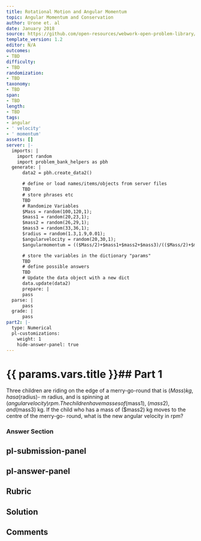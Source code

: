 ```yaml
---
title: Rotational Motion and Angular Momentum
topic: Angular Momentum and Conservation
author: Urone et. al
date: January 2018
source: https://github.com/open-resources/webwork-open-problem-library/tree/master/Contrib/BrockPhysics/College_Physics_Urone/10.Rotational_Motion_and_Angular_Momentum/10-05.Angular_Momentum_and_Conservation/NU_U17_10_05_005.pg
template_version: 1.2
editor: N/A
outcomes:
- TBD
difficulty:
- TBD
randomization:
- TBD
taxonomy:
- TBD
span:
- TBD
length:
- TBD
tags:
- angular
- ' velocity'
- ' momentum'
assets: []
server: |-
  imports: |
    import random
    import problem_bank_helpers as pbh
  generate: |
      data2 = pbh.create_data2()

      # define or load names/items/objects from server files
      TBD
      # store phrases etc
      TBD
      # Randomize Variables
      $Mass = random(100,120,1);
      $mass1 = random(20,23,1);
      $mass2 = random(26,29,1);
      $mass3 = random(33,36,1);
      $radius = random(1.3,1.9,0.01);
      $angularvelocity = random(20,30,1);
      $angularmomentum = (($Mass/2)+$mass1+$mass2+$mass3)/(($Mass/2)+$mass1+$mass3)*$angularvelocity;

      # store the variables in the dictionary "params"
      TBD
      # define possible answers
      TBD
      # Update the data object with a new dict
      data.update(data2)
      prepare: |
      pass
  parse: |
      pass
  grade: |
      pass
part2: |-
  type: Numerical
  pl-customizations:
    weight: 1
    hide-answer-panel: true
---
```


# {{ params.vars.title }}## Part 1 
Three children are riding on the edge of a merry-go-round that is ($Mass) kg, has a ($radius)- m radius, and is spinning at ($angularvelocity) rpm. The children have masses of ($mass1), ($mass2), and ($mass3) kg. If the child who has a mass of ($mass2) kg moves to the centre of the merry-go- round, what is the new angular velocity in rpm? 


### Answer Section 


## pl-submission-panel 


## pl-answer-panel 


## Rubric 


## Solution 


## Comments 


